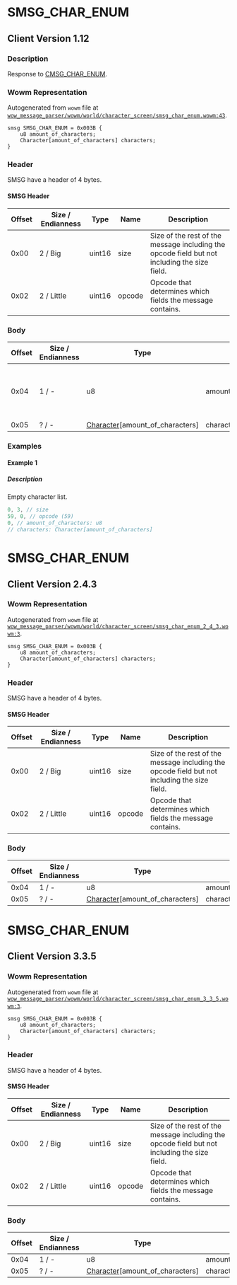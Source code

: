 # SMSG_CHAR_ENUM

## Client Version 1.12

### Description

Response to [CMSG_CHAR_ENUM](./cmsg_char_enum.md).

### Wowm Representation

Autogenerated from `wowm` file at [`wow_message_parser/wowm/world/character_screen/smsg_char_enum.wowm:43`](https://github.com/gtker/wow_messages/tree/main/wow_message_parser/wowm/world/character_screen/smsg_char_enum.wowm#L43).
```rust,ignore
smsg SMSG_CHAR_ENUM = 0x003B {
    u8 amount_of_characters;
    Character[amount_of_characters] characters;
}
```
### Header

SMSG have a header of 4 bytes.

#### SMSG Header

| Offset | Size / Endianness | Type   | Name   | Description |
| ------ | ----------------- | ------ | ------ | ----------- |
| 0x00   | 2 / Big           | uint16 | size   | Size of the rest of the message including the opcode field but not including the size field.|
| 0x02   | 2 / Little        | uint16 | opcode | Opcode that determines which fields the message contains.|

### Body

| Offset | Size / Endianness | Type | Name | Description | Comment |
| ------ | ----------------- | ---- | ---- | ----------- | ------- |
| 0x04 | 1 / - | u8 | amount_of_characters |  | Client can not handle values larger than 10 |
| 0x05 | ? / - | [Character](character.md)[amount_of_characters] | characters |  |  |

### Examples

#### Example 1

##### Description

Empty character list.

```c
0, 3, // size
59, 0, // opcode (59)
0, // amount_of_characters: u8
// characters: Character[amount_of_characters]
```
# SMSG_CHAR_ENUM

## Client Version 2.4.3

### Wowm Representation

Autogenerated from `wowm` file at [`wow_message_parser/wowm/world/character_screen/smsg_char_enum_2_4_3.wowm:3`](https://github.com/gtker/wow_messages/tree/main/wow_message_parser/wowm/world/character_screen/smsg_char_enum_2_4_3.wowm#L3).
```rust,ignore
smsg SMSG_CHAR_ENUM = 0x003B {
    u8 amount_of_characters;
    Character[amount_of_characters] characters;
}
```
### Header

SMSG have a header of 4 bytes.

#### SMSG Header

| Offset | Size / Endianness | Type   | Name   | Description |
| ------ | ----------------- | ------ | ------ | ----------- |
| 0x00   | 2 / Big           | uint16 | size   | Size of the rest of the message including the opcode field but not including the size field.|
| 0x02   | 2 / Little        | uint16 | opcode | Opcode that determines which fields the message contains.|

### Body

| Offset | Size / Endianness | Type | Name | Description | Comment |
| ------ | ----------------- | ---- | ---- | ----------- | ------- |
| 0x04 | 1 / - | u8 | amount_of_characters |  |  |
| 0x05 | ? / - | [Character](character.md)[amount_of_characters] | characters |  |  |

# SMSG_CHAR_ENUM

## Client Version 3.3.5

### Wowm Representation

Autogenerated from `wowm` file at [`wow_message_parser/wowm/world/character_screen/smsg_char_enum_3_3_5.wowm:3`](https://github.com/gtker/wow_messages/tree/main/wow_message_parser/wowm/world/character_screen/smsg_char_enum_3_3_5.wowm#L3).
```rust,ignore
smsg SMSG_CHAR_ENUM = 0x003B {
    u8 amount_of_characters;
    Character[amount_of_characters] characters;
}
```
### Header

SMSG have a header of 4 bytes.

#### SMSG Header

| Offset | Size / Endianness | Type   | Name   | Description |
| ------ | ----------------- | ------ | ------ | ----------- |
| 0x00   | 2 / Big           | uint16 | size   | Size of the rest of the message including the opcode field but not including the size field.|
| 0x02   | 2 / Little        | uint16 | opcode | Opcode that determines which fields the message contains.|

### Body

| Offset | Size / Endianness | Type | Name | Description | Comment |
| ------ | ----------------- | ---- | ---- | ----------- | ------- |
| 0x04 | 1 / - | u8 | amount_of_characters |  |  |
| 0x05 | ? / - | [Character](character.md)[amount_of_characters] | characters |  |  |

